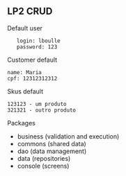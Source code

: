 ## LP2 CRUD
Default user
```
   login: lboulle
   password: 123
   ```
Customer default
```
name: Maria
cpf: 12312312312
```

Skus default
```
123123 - um produto
321321 - outro produto
```

Packages
 - business (validation and execution)
 - commons (shared data)
 - dao (data management)
 - data (repositories)
 - console (screens)

